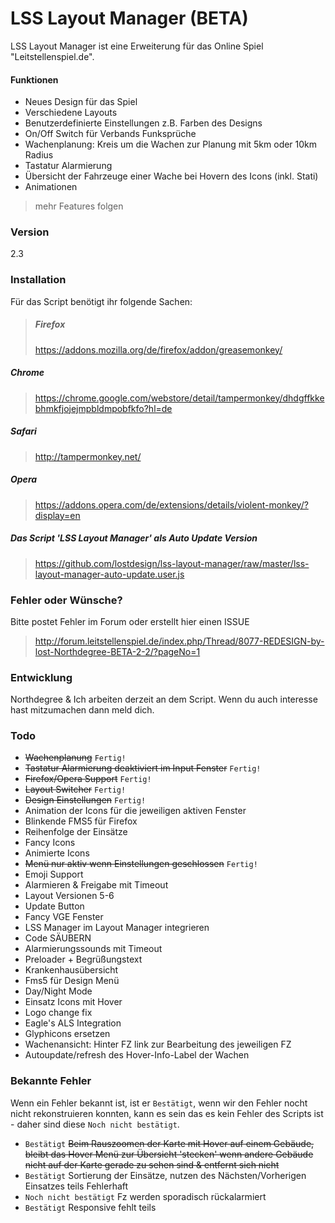 # LSS Layout Manager (BETA)

LSS Layout Manager ist eine Erweiterung für das Online Spiel "Leitstellenspiel.de".

#### Funktionen
  - Neues Design für das Spiel
  - Verschiedene Layouts
  - Benutzerdefinierte Einstellungen z.B. Farben des Designs
  - On/Off Switch für Verbands Funksprüche
  - Wachenplanung: Kreis um die Wachen zur Planung mit 5km oder 10km Radius
  - Tastatur Alarmierung
  - Übersicht der Fahrzeuge einer Wache bei Hovern des Icons (inkl. Stati)
  - Animationen

> mehr Features folgen

### Version
2.3

### Installation

Für das Script benötigt ihr folgende Sachen:
> ##### Firefox
> https://addons.mozilla.org/de/firefox/addon/greasemonkey/ 
##### Chrome
> https://chrome.google.com/webstore/detail/tampermonkey/dhdgffkkebhmkfjojejmpbldmpobfkfo?hl=de
##### Safari
> http://tampermonkey.net/
##### Opera
> https://addons.opera.com/de/extensions/details/violent-monkey/?display=en


##### Das Script 'LSS Layout Manager' als Auto Update Version
> https://github.com/lostdesign/lss-layout-manager/raw/master/lss-layout-manager-auto-update.user.js



### Fehler oder Wünsche?

Bitte postet Fehler im Forum oder erstellt hier einen ISSUE
> http://forum.leitstellenspiel.de/index.php/Thread/8077-REDESIGN-by-lost-Northdegree-BETA-2-2/?pageNo=1

### Entwicklung

Northdegree & Ich arbeiten derzeit an dem Script. Wenn du auch interesse hast mitzumachen dann meld dich.

### Todo

- ~~Wachenplanung~~ ```Fertig!```
- ~~Tastatur Alarmierung deaktiviert im Input Fenster~~ ```Fertig!```
- ~~Firefox/Opera Support~~ ```Fertig!```
- ~~Layout Switcher~~ ```Fertig!```
- ~~Design Einstellungen~~ ```Fertig!```
- Animation der Icons für die jeweiligen aktiven Fenster
- Blinkende FMS5 für Firefox
- Reihenfolge der Einsätze
- Fancy Icons
- Animierte Icons
- ~~Menü nur aktiv wenn Einstellungen geschlossen~~ ```Fertig!```
- Emoji Support
- Alarmieren & Freigabe mit Timeout
- Layout Versionen 5-6
- Update Button
- Fancy VGE Fenster
- LSS Manager im Layout Manager integrieren
- Code SÄUBERN
- Alarmierungssounds mit Timeout
- Preloader + Begrüßungstext
- Krankenhausübersicht
- Fms5 für Design Menü
- Day/Night Mode
- Einsatz Icons mit Hover
- Logo change fix
- Eagle's ALS Integration
- Glyphicons ersetzen
- Wachenansicht: Hinter FZ link zur Bearbeitung des jeweiligen FZ
- Autoupdate/refresh des Hover-Info-Label der Wachen

### Bekannte Fehler
Wenn ein Fehler bekannt ist, ist er ```Bestätigt```, wenn wir den Fehler nocht nicht rekonstruieren konnten, kann es sein das es kein Fehler des Scripts ist - daher sind diese ```Noch nicht bestätigt```.
- ```Bestätigt``` ~~Beim Rauszoomen der Karte mit Hover auf einem Gebäude, bleibt das Hover Menü zur Übersicht 'stecken' wenn andere Gebäude nicht auf der Karte gerade zu sehen sind & entfernt sich nicht~~
- ```Bestätigt``` Sortierung der Einsätze, nutzen des Nächsten/Vorherigen Einsatzes teils Fehlerhaft 
- ```Noch nicht bestätigt``` Fz werden sporadisch rückalarmiert
- ```Bestätigt``` Responsive fehlt teils


